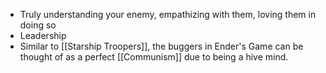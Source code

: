 - Truly understanding your enemy, empathizing with them, loving them in doing so
- Leadership
- Similar to [[Starship Troopers]], the buggers in Ender's Game can be thought of as a perfect [[Communism]] due to being a hive mind.